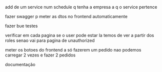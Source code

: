add de um service num schedule q tenha a empresa a q o service pertence

fazer swagger p meter as dtos no frontend automaticamente

fazer bue testes

verificar em cada pagina se o user pode estar la temos de ver a partir dos roles senao vai para pagina de
unauthorized

meter os botoes do frontend a só fazerem um pedido nao podemos carregar 2 vezes e fazer 2 pedidos

documentação